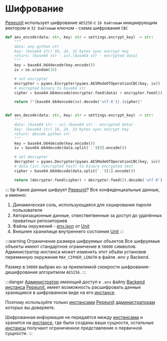 # Шифрование

[Pepeunit](/conception/overview) использует шифрование `AES256` с `16 байтовым` инициирующим вектором и `32 байтовым` ключом - схема шифрования `CBC`

```python
def aes_encode(data: str, key: str = settings.encrypt_key) -> str:
    """
    data: any python str
    key: (base64 str) 16, 24, 32 bytes sync encrypt key
    return: (base64 str - iv).(base64 str - encrypted data)
    """
    key = base64.b64decode(key.encode())
    iv = os.urandom(16)

    # set encrypter
    encrypter = pyaes.Encrypter(pyaes.AESModeOfOperationCBC(key, iv))
    # encrypted binary to base64 str
    cipher = base64.b64encode(encrypter.feed(data) + encrypter.feed()).decode('utf-8')

    return f"{base64.b64encode(iv).decode('utf-8')}.{cipher}"


def aes_decode(data: str, key: str = settings.encrypt_key) -> str:
    """
    data: (base64 str - iv).(base64 str - encrypted data)
    key: (base64 str) 16, 24, 32 bytes sync encrypt key
    return: decode python str
    """
    key = base64.b64decode(key.encode())
    iv = base64.b64decode(data.split('.')[0].encode())

    # set decrypter
    decrypter = pyaes.Decrypter(pyaes.AESModeOfOperationCBC(key, iv))
    # data (iv).(encrypted text) to binary encrypted text
    cipher = base64.b64decode(data.split('.')[1].encode())

    return (decrypter.feed(cipher) + decrypter.feed()).decode('utf-8')
```

::: tip Какие данные шифрует [Pepeunit](/conception/overview)?
Все конфиденциальные данные, а именно:
1. Динамическая соль, использующаяся для хэширования пароля пользователя
1. Авторизационные данные, отвестветвенные за доступ до удалённых приватных репозиториев
1. Файлы окружений - [env.json](/definitions#env-json) от [Unit](/definitions#unit)
1. Внешнее хранилище внутреннего состояния [Unit](/definitions#unit)
:::

:::warning Ограничение размера шифруемых объектов
Все шифруемые объекты имеют стандартное ограничение в `50000` символов. Администратор инстанса может изменить этот объём установив переменную окружения `MAX_CIPHER_LENGTH` в файле .env у Backend.

Размер в `50000` выбран из-за приемлимой скокрости шифрования-дешифрования алгоритмом `AES256`.
:::

:::danger
[Администратор](/mechanics/roles#admin) имеющий доступ к `.env` файлу [Backend](/definitions#backend) [инстанса](/definitions#instance) [Pepeunit](/conception/overview), имеет возможность расшифровать данные хранящиеся в шифрованном виде на его [инстансе](/definitions#instance).

Поэтому используйте только [инстансами](/definitions#instance) [Pepeunit](/conception/overview) [администраторам](/mechanics/roles#admin) которых вы доверяете.

Шифрованная информация не передаётся между [инстансами](/definitions#instance) и хранится на [инстансе](/definitions#instance), где были созданы ваши сущности, остальные [инстансы](/definitions#instance) получают ограниченное представление о первичной сущности.
:::